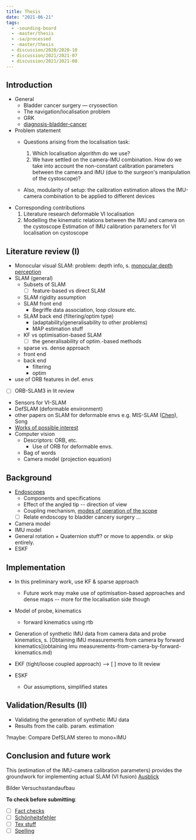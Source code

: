 ```yaml
---
title: Thesis
date: "2021-06-21"
tags:
  - -sounding-board
  - -master/thesis
  - -sa/processed
  - -master/thesis
  - discussion/2020/2020-10
  - discussion/2021/2021-07
  - discussion/2021/2021-08
---
```


## Introduction

*   General
    *   Bladder cancer surgery — cryosection
    *   The navigation/localisation problem
    *   GRK
    *   [diagnosis-bladder-cancer](studienarbeit/diagnosis-bladder-cancer.md)
*   Problem statement
    *   Questions arising from the localisation task:
        1.  Which localisation algorithm do we use?
        2.  We have settled on the camera-IMU combination.
            How do we take into account the non-constant calibration parameters between the camera and IMU (due to the surgeon's manipulation of the cystoscope)?
            
    *   Also, modularity of setup: the calibration estimation allows the IMU-camera combination to be applied to different devices 
*   Corresponding contributions
	1.  Literature research deformable VI localisation
	2.  Modelling the kinematic relations between the IMU and camera on the cystoscope
		Estimation of IMU calibration parameters for VI localisation on cystoscope
    

## Literature review (I)
*   Monocular visual SLAM: problem: depth info, s. [monocular depth perception](permanent/10-monocular-depth-perception.md)  
*   SLAM (general)
    *   Subsets of SLAM
    	*   [ ] feature-based vs direct SLAM
    *   SLAM rigidity assumption
    *   SLAM front end
        *   Begriffe data association, loop closure etc.
    *   SLAM back end (filtering/optim type)
        *   (adaptability/generalisability to other problems)
        *   MAP estimation stuff
    *   KF vs optimisation-based SLAM
    	*  [ ] the generalisability of optim.-based methods
    *   sparse vs. dense approach
    *   front end
    *   back end
        *   filtering
        *   optim
*   use of ORB features in def. envs
*   [ ] ORB-SLAM3 in lit review
*   Sensors for VI-SLAM
*   DefSLAM (deformable environment)
*   other papers on SLAM for deformable envs e.g. MIS-SLAM ([Chen](studienarbeit/chen-2018-mis-slam.md)), Song
*   [Works of possible interest](bibliography/works-of-interest.md)
*   Computer vision
    *   Descriptors: ORB, etc.
        *   Use of ORB for deformable envs.
    *   Bag of words
    *   Camera model (projection equation)

## Background

*   [Endoscopes](permanent/30-endoscopes-index.md)
    *   Components and specifications
    *   Effect of the angled tip -- direction of view
    *   Coupling mechanism, [modes of operation of the scope](studienarbeit/modes-of-operation-of-the-scope.md)
    *   [ ]  Relate endoscopy to bladder cancery surgery ...
*   Camera model
*   IMU model
*   General rotation + Quaternion stuff? or move to appendix. or skip entirely.
*   ESKF

## Implementation

*   In this preliminary work, use KF & sparse approach
    *   Future work may make use of optimisation-based approaches and dense maps -- more for the localisation side though

*   Model of probe, kinematics
    *   forward kinematics using rtb
*   Generation of synthetic IMU data from camera data and probe kinematics, s. [Obtaining IMU measurements from camera by forward kinematics](obtaining imu measurements-from-camera-by-forward-kinematics.md)
*   EKF (tight/loose coupled approach) --> [ ] move to lit review
*   ESKF
    *   Our assumptions, simplified states

## Validation/Results (II)

*   Validating the generation of synthetic IMU data
*   Results from the calib. param. estimation
    

?maybe: Compare DefSLAM stereo to mono+IMU

## Conclusion and future work
This (estimation of the IMU-camera calibration parameters) provides the groundwork for implementing actual SLAM (VI fusion)
[Ausblick](private/thesis/ausblick.md)

Bilder Versuchsstandaufbau


**To check before submitting**:
- [ ] [Fact checks](private/thesis/fact-checks.md)
- [ ] [Schönheitsfehler](private/thesis/schoenheitsfehler.md)
- [ ] [Tex stuff](private/thesis/tex-stuff.md)
- [ ] [Spelling](private/thesis/spelling.md)